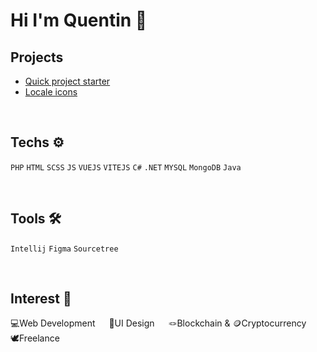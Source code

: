 <h1> Hi I'm Quentin 👋 </h1>


<h2>Projects</h2>

- [Quick project starter](https://github.com/QuentinFrc/vite-vue-starter)
- [Locale icons](https://github.com/QuentinFrc/QuentinFrc/edit/main/README.md)

<br>
  
<h2>Techs ⚙️</h2>

<code>PHP</code>
<code>HTML</code>
<code>SCSS</code>
<code>JS</code>
<code>VUEJS</code>
<code>VITEJS</code>
<code>C#</code>
<code>.NET</code>
<code>MYSQL</code>
<code>MongoDB</code>
<code>Java</code>

<br>

<h2>Tools 🛠️</h2>

<code>Intellij</code>
<code>Figma</code>
<code>Sourcetree</code>

<br>

<h2>Interest 🥰</h2>
  
  💻Web Development &emsp;    🎨UI Design &emsp;    🪢Blockchain & 🪙Cryptocurrency &emsp;    🕊️Freelance
